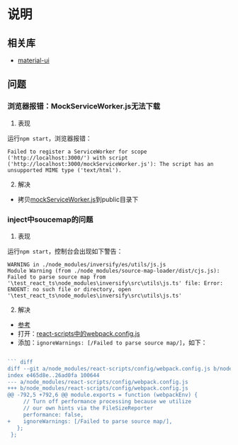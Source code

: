 # 说明

## 相关库

* [material-ui](https://mui.com/material-ui/getting-started/usage/)

## 问题

### 浏览器报错：MockServiceWorker.js无法下载

1. 表现

运行`npm start`，浏览器报错：

`Failed to register a ServiceWorker for scope ('http://localhost:3000/') with script ('http://localhost:3000/mockServiceWorker.js'): The script has an unsupported MIME type ('text/html').`

2. 解决

* 拷贝[mockServiceWorker.js](./node_modules/msw/lib/mockServiceWorker.js)到public目录下

### inject中soucemap的问题

1. 表现

运行`npm start`，控制台会出现如下警告：

``` log
WARNING in ./node_modules/inversify/es/utils/js.js
Module Warning (from ./node_modules/source-map-loader/dist/cjs.js):
Failed to parse source map from '\test_react_ts\node_modules\inversify\src\utils\js.ts' file: Error: ENOENT: no such file or directory, open '\test_react_ts\node_modules\inversify\src\utils\js.ts'
```

2. 解决

* [参考](https://github.com/inversify/InversifyJS/issues/1408)
* 打开：[react-scripts中的webpack.config.js](./node_modules/react-scripts/config/webpack.config.js)
* 添加：`ignoreWarnings: [/Failed to parse source map/]`，如下：

``` js

``` diff
diff --git a/node_modules/react-scripts/config/webpack.config.js b/node_modules/react-scripts/config/webpack.config.js
index e465d8e..26ad0fa 100644
--- a/node_modules/react-scripts/config/webpack.config.js
+++ b/node_modules/react-scripts/config/webpack.config.js
@@ -792,5 +792,6 @@ module.exports = function (webpackEnv) {
     // Turn off performance processing because we utilize
     // our own hints via the FileSizeReporter
     performance: false,
+    ignoreWarnings: [/Failed to parse source map/],
   };
 };
```